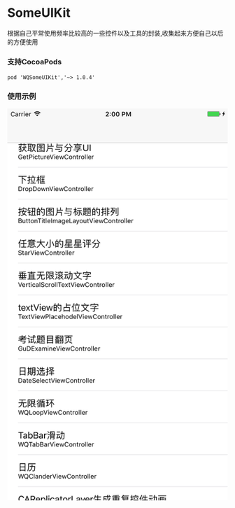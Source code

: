 # SomeUIKit
根据自己平常使用频率比较高的一些控件以及工具的封装,收集起来方便自己以后的方便使用
### 支持CocoaPods
    pod 'WQSomeUIKit','~> 1.0.4'

### 使用示例
![](WQSomeUIKitDemo.png)
